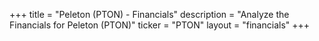 +++
title = "Peleton (PTON) - Financials"
description = "Analyze the Financials for Peleton (PTON)"
ticker = "PTON"
layout = "financials"
+++


